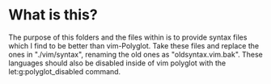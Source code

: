 # What is this?

The purpose of this folders and the files within is to provide syntax files
which I find to be better than vim-Polyglot. Take these files and replace the ones
in "./vim/syntax", renaming the old ones as "oldsyntax.vim.bak".
These languages should also be disabled inside of vim polyglot with the
let:g:polyglot_disabled command.
